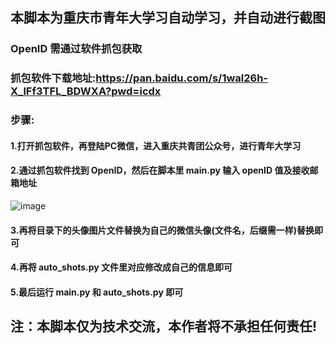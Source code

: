 ## 本脚本为重庆市青年大学习自动学习，并自动进行截图
### OpenID 需通过软件抓包获取
### 抓包软件下载地址:https://pan.baidu.com/s/1wal26h-X_lFf3TFL_BDWXA?pwd=icdx
### 步骤:
#### 1.打开抓包软件，再登陆PC微信，进入重庆共青团公众号，进行青年大学习
#### 2.通过抓包软件找到 OpenID，然后在脚本里 main.py 输入 openID 值及接收邮箱地址
![image](https://user-images.githubusercontent.com/102405245/172538537-fe723821-74f8-43e1-913c-591f5a2b31ba.png)
#### 3.再将目录下的头像图片文件替换为自己的微信头像(文件名，后缀需一样)替换即可
#### 4.再将 auto_shots.py 文件里对应修改成自己的信息即可
#### 5.最后运行 main.py 和 auto_shots.py 即可
## 注：本脚本仅为技术交流，本作者将不承担任何责任!
